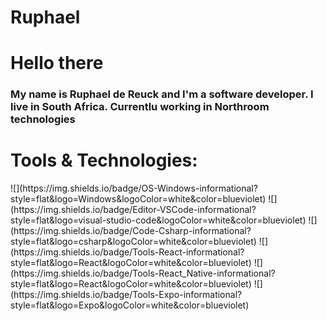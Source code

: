 # Ruphael
<h1> Hello there</h1>
<h3>My name is Ruphael de Reuck and I'm a software developer. I live in South Africa. Currentlu working in Northroom technologies 
</h3>

<h1> Tools & Technologies:</h1>
![](https://img.shields.io/badge/OS-Windows-informational?style=flat&logo=Windows&logoColor=white&color=blueviolet)
![](https://img.shields.io/badge/Editor-VSCode-informational?style=flat&logo=visual-studio-code&logoColor=white&color=blueviolet)
![](https://img.shields.io/badge/Code-Csharp-informational?style=flat&logo=csharp&logoColor=white&color=blueviolet)
![](https://img.shields.io/badge/Tools-React-informational?style=flat&logo=React&logoColor=white&color=blueviolet)
![](https://img.shields.io/badge/Tools-React_Native-informational?style=flat&logo=React&logoColor=white&color=blueviolet)
![](https://img.shields.io/badge/Tools-Expo-informational?style=flat&logo=Expo&logoColor=white&color=blueviolet)

